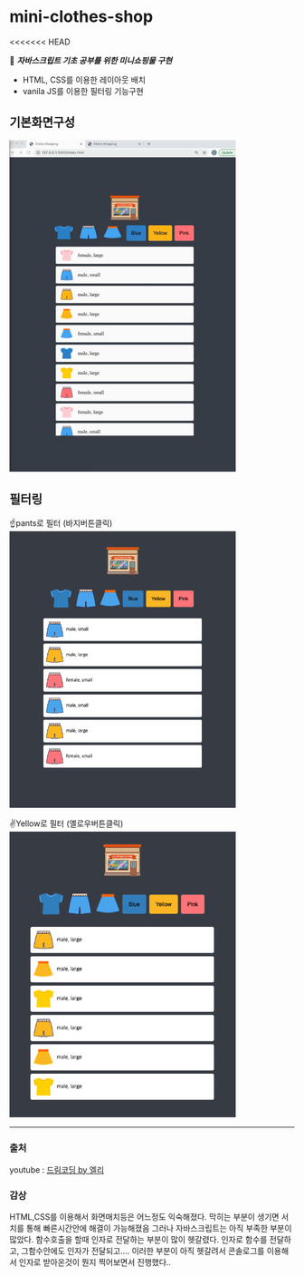 # mini-clothes-shop

<<<<<<< HEAD

🌈 **_자바스크립트 기초 공부를 위한 미니쇼핑물 구현_**

- HTML, CSS를 이용한 레이아웃 배치
- vanila JS를 이용한 필터링 기능구현

## 기본화면구성

<img src="screenshot/1.png" width="400">  
<br/>

## 필터링

☝️pants로 필터 (바지버튼클릭)  
<img src="screenshot/2.png" width="400">

✌️Yellow로 필터 (옐로우버튼클릭)  
<img src="screenshot/3.png" width="400">

---

### 출처

youtube : [드림코딩 by 엘리](https://www.youtube.com/channel/UC_4u-bXaba7yrRz_6x6kb_w)

### 감상

HTML,CSS를 이용해서 화면매치등은 어느정도 익숙해졌다. 막히는 부분이 생기면 서치를 통해 빠른시간안에 해결이 가능해졌음
그러나 자바스크립트는 아직 부족한 부분이 많았다.
함수호출을 할때 인자로 전달하는 부분이 많이 헷갈렸다. 인자로 함수를 전달하고, 그함수안에도 인자가 전달되고.... 이러한 부분이 아직 헷갈려서 콘솔로그를 이용해서 인자로 받아온것이 뭔지 찍어보면서 진행했다..
